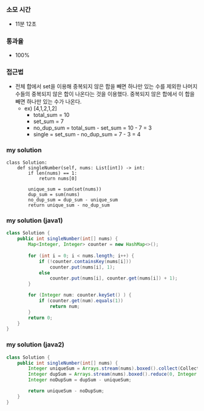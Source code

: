 ### 소모 시간
- 11분 12초

### 통과율
- 100%

### 접근법
- 전체 합에서 set을 이용해 중복되지 않은 합을 빼면 하나만 있는 수를 제외한 나머지 수들의 중복되지 않은 합이 나온다는 것을 이용했다. 중복되지 않은 합에서 이 합을 빼면 하나만 있는 수가 나온다.
    - ex) [4,1,2,1,2]
        - total_sum = 10
        - set_sum = 7
        - no_dup_sum = total_sum - set_sum = 10 - 7 = 3
        - single = set_sum - no_dup_sum = 7 - 3 = 4

### my solution
```
class Solution:
    def singleNumber(self, nums: List[int]) -> int:
        if len(nums) == 1:
            return nums[0]
        
        unique_sum = sum(set(nums))
        dup_sum = sum(nums)
        no_dup_sum = dup_sum - unique_sum
        return unique_sum - no_dup_sum
```

### my solution (java1)
```java
class Solution {
    public int singleNumber(int[] nums) {
        Map<Integer, Integer> counter = new HashMap<>();
        
        for (int i = 0; i < nums.length; i++) {
            if (!counter.containsKey(nums[i]))
                counter.put(nums[i], 1);
            else
                counter.put(nums[i], counter.get(nums[i]) + 1);
        }

        for (Integer num: counter.keySet() ) {
            if (counter.get(num).equals(1))
                return num;
        }
        return 0;
    }
}
```

### my solution (java2)
```java
class Solution {
    public int singleNumber(int[] nums) {
        Integer uniqueSum = Arrays.stream(nums).boxed().collect(Collectors.toSet()).stream().reduce(0, Integer::sum);
        Integer dupSum = Arrays.stream(nums).boxed().reduce(0, Integer::sum);
        Integer noDupSum = dupSum - uniqueSum;

        return uniqueSum - noDupSum;
    }
}
```
